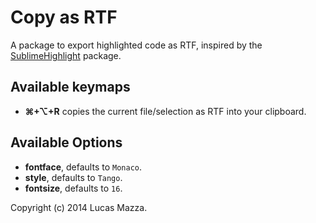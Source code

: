# Copy as RTF

A package to export highlighted code as RTF,
inspired by the [SublimeHighlight](https://github.com/n1k0/SublimeHighlight) package.

## Available keymaps

* __⌘+⌥+R__ copies the current file/selection as RTF into your clipboard.

## Available Options

* __fontface__, defaults to `Monaco`.
* __style__, defaults to `Tango`.
* __fontsize__, defaults to `16`.

Copyright (c) 2014 Lucas Mazza.
